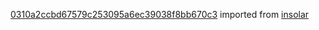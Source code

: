 [0310a2ccbd67579c253095a6ec39038f8bb670c3](https://github.com/insolar/insolar/commit/0310a2ccbd67579c253095a6ec39038f8bb670c3) imported from [insolar](https://github.com/insolar/insolar)
